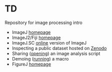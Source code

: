 # TD
Repository for image processing intro

 * ImageJ [homepage](https://imagej.nih.gov/ij/)
 * ImageJ2/Fiji [homepage](https://imagej.net/Welcome)
 * ImageJ.SC [online](https://ij.imjoy.io) version of ImageJ
 * Inspecting a public dataset hosted on [Zenodo](https://zenodo.org/record/3702131#.X4RFFnj7RE4)
 * Sharing ([opening](https://ij.imjoy.io/?open=https://gist.githubusercontent.com/mutterer/d64e4be80cadd25b409b05d8bf9bef15/raw/9b5f73c19ae9de1deca2efdd5a8f8cf01afd735d/make_colorblind_friendly.ijm)) an image analysis script
 * Demoing ([running](https://ij.imjoy.io/?run=https://gist.githubusercontent.com/mutterer/2a63916ca99dba6b3b850a090aeb1bb3/raw/e8bd61a07c3b8a6879b8302acc5a808c37edddc6/hello_world.ijm)) a macro
 * FigureJ [homepage](https://imagejdocu.tudor.lu/plugin/utilities/figurej/start)

